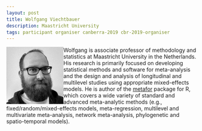 ```yaml
---
layout: post
title: Wolfgang Viechtbauer
description: Maastricht University
tags: participant organiser canberra-2019 cbr-2019-organiser
---
```

<img align="left" width="150" height="150" src="/events/2019-04-canberra/people/Viechtbauer_Wolfgang.jpg" alt="Wolfgang Viechtbauer"/>Wolfgang is associate professor of methodology and statistics at Maastricht University in the Netherlands. His research is primarily focused on developing statistical methods and software for meta-analysis and the design and analysis of longitudinal and multilevel studies using appropriate mixed-effects models. He is author of the <a href="http://www.metafor-project.org/" target="_blank" rel="noopener">metafor</a> package for R, which covers a wide variety of standard and advanced meta-analytic methods (e.g., fixed/random/mixed-effects models, meta-regression, multilevel and multivariate meta-analysis, network meta-analysis, phylogenetic and spatio-temporal models).  

<a href="http://www.wvbauer.com" title="Homepage" target="_blank" rel="noopener">
  <i class="fa fa-home fa-2x" style="color:#4FB3A9"></i>
</a>&nbsp;
<a href="https://twitter.com/wviechtb" title="Twitter" target="_blank"
rel="noopener">
  <i class="fa fa-twitter fa-2x" style="color:#4FB3A9"></i>
</a>&nbsp;
<a href="https://github.com/wviechtb" title="GitHub" target="_blank" rel="noopener">
  <i class="fa fa-github fa-2x" style="color:#4FB3A9"></i>
</a>